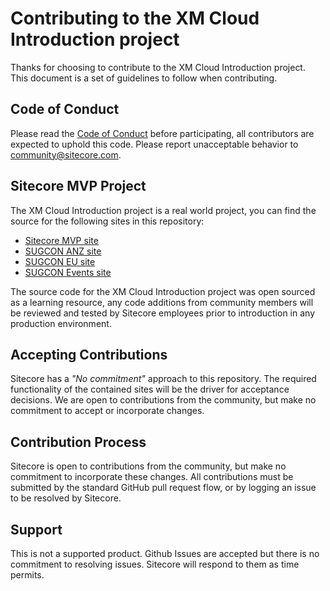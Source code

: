 # Contributing to the XM Cloud Introduction project

Thanks for choosing to contribute to the XM Cloud Introduction project. This document is a set of guidelines to follow when contributing.

## Code of Conduct
Please read the [Code of Conduct](./CODE_OF_CONDUCT.md) before participating, all contributors are expected to uphold this code. Please report unacceptable behavior to
[community@sitecore.com](mailto:community@sitecore.com).

## Sitecore MVP Project 
The XM Cloud Introduction project is a real world project, you can find the source for the following sites in this repository:
- [Sitecore MVP site](https://mvp.sitecore.com)
- [SUGCON ANZ site](https://anz.sugcon.events/)
- [SUGCON EU site](https://europe.sugcon.events/)
- [SUGCON Events site](https://www.sugcon.events/)

The source code for the XM Cloud Introduction project was open sourced as a learning resource, any code additions from community members will be reviewed and tested by Sitecore employees prior to introduction in any production environment.

## Accepting Contributions
Sitecore has a _"No commitment"_ approach to this repository. The required functionality of the contained sites will be the driver for acceptance decisions. We are open to contributions from the community, but make no commitment to accept or incorporate changes.

## Contribution Process
Sitecore is open to contributions from the community, but make no commitment to incorporate these changes. All contributions must be submitted by the standard GitHub pull request flow, or by logging an issue to be resolved by Sitecore.

## Support
This is not a supported product. Github Issues are accepted but there is no commitment to resolving issues. Sitecore will respond to them as time permits.
